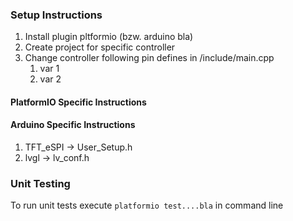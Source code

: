 ### Setup Instructions
1. Install plugin pltformio (bzw. arduino bla)
2. Create project for specific controller
3. Change controller following pin defines in /include/main.cpp
    1. var 1
    2. var 2

#### PlatformIO Specific Instructions


#### Arduino Specific Instructions


1. TFT_eSPI -> User_Setup.h
2. lvgl -> lv_conf.h

### Unit Testing
To run unit tests execute `platformio test....bla` in command line
